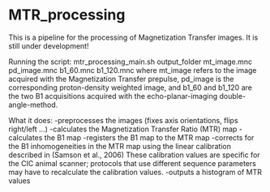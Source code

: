 # MTR_processing
This is a pipeline for the processing of Magnetization Transfer images. 
It is still under development!

Running the script:
mtr_processing_main.sh output_folder mt_image.mnc pd_image.mnc b1_60.mnc b1_120.mnc
where mt_image refers to the image acquired with the Magnetization Transfer prepulse, pd_image is the corresponding proton-density weighted image,
and b1_60 and b1_120 are the two B1 acquisitions acquired with the echo-planar-imaging double-angle-method.

What it does:
-preprocesses the images (fixes axis orientations, flips right/left ...)
-calculates the Magnetization Transfer Ratio (MTR) map
-calculates the B1 map
-registers the B1 map to the MTR map
-corrects for the B1 inhomogeneities in the MTR map using the linear calibration described in (Samson et al., 2006)
These calibration values are specific for the CIC animal scanner; protocols that use different sequence parameters may have to recalculate the calibration values.
-outputs a histogram of MTR values
